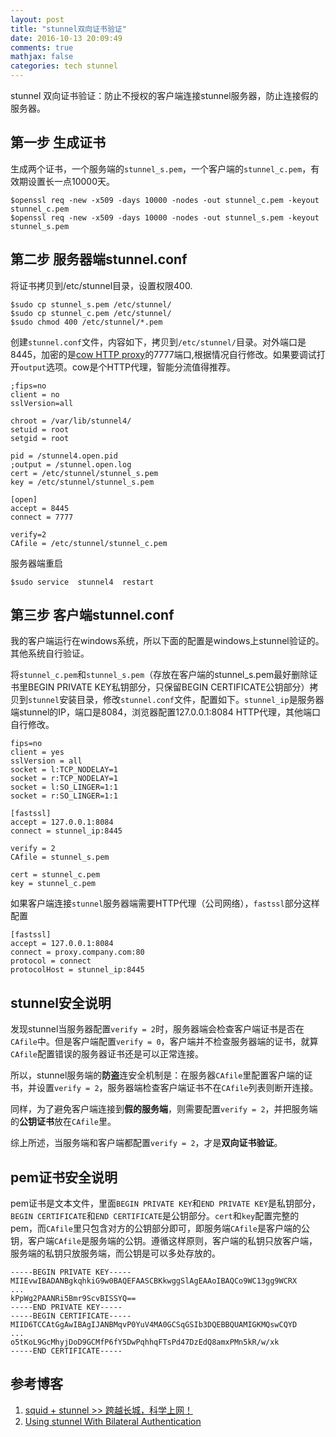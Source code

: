 ```yaml
---
layout: post
title: "stunnel双向证书验证"
date: 2016-10-13 20:09:49
comments: true
mathjax: false
categories: tech stunnel
---
```


stunnel 双向证书验证：防止不授权的客户端连接stunnel服务器，防止连接假的服务器。

<!--more-->

## 第一步 生成证书

生成两个证书，一个服务端的`stunnel_s.pem`，一个客户端的`stunnel_c.pem`，有效期设置长一点10000天。

```
$openssl req -new -x509 -days 10000 -nodes -out stunnel_c.pem -keyout stunnel_c.pem
$openssl req -new -x509 -days 10000 -nodes -out stunnel_s.pem -keyout stunnel_s.pem
```

## 第二步 服务器端stunnel.conf

将证书拷贝到/etc/stunnel目录，设置权限400.

```
$sudo cp stunnel_s.pem /etc/stunnel/
$sudo cp stunnel_c.pem /etc/stunnel/
$sudo chmod 400 /etc/stunnel/*.pem
```

创建`stunnel.conf`文件，内容如下，拷贝到`/etc/stunnel/`目录。对外端口是8445，加密的是[cow HTTP proxy](https://github.com/cyfdecyf/cow)的7777端口,根据情况自行修改。如果要调试打开`output`选项。cow是个HTTP代理，智能分流值得推荐。

```
;fips=no
client = no
sslVersion=all

chroot = /var/lib/stunnel4/
setuid = root
setgid = root

pid = /stunnel4.open.pid
;output = /stunnel.open.log
cert = /etc/stunnel/stunnel_s.pem
key = /etc/stunnel/stunnel_s.pem

[open]
accept = 8445
connect = 7777

verify=2
CAfile = /etc/stunnel/stunnel_c.pem
```

服务器端重启

```
$sudo service  stunnel4  restart
```

##  第三步 客户端stunnel.conf

我的客户端运行在windows系统，所以下面的配置是windows上stunnel验证的。其他系统自行验证。

将`stunnel_c.pem`和`stunnel_s.pem`（存放在客户端的stunnel_s.pem最好删除证书里BEGIN PRIVATE KEY私钥部分，只保留BEGIN CERTIFICATE公钥部分）拷贝到`stunnel`安装目录，修改`stunnel.conf`文件，配置如下。`stunnel_ip`是服务器端stunnel的IP，端口是8084，浏览器配置127.0.0.1:8084 HTTP代理，其他端口自行修改。

```
fips=no
client = yes
sslVersion = all
socket = l:TCP_NODELAY=1
socket = r:TCP_NODELAY=1
socket = l:SO_LINGER=1:1
socket = r:SO_LINGER=1:1

[fastssl]
accept = 127.0.0.1:8084
connect = stunnel_ip:8445

verify = 2
CAfile = stunnel_s.pem

cert = stunnel_c.pem
key = stunnel_c.pem
```

如果客户端连接`stunnel`服务器端需要HTTP代理（公司网络），`fastssl`部分这样配置

```
[fastssl]
accept = 127.0.0.1:8084
connect = proxy.company.com:80
protocol = connect
protocolHost = stunnel_ip:8445
```

## stunnel安全说明

发现stunnel当服务器配置`verify = 2`时，服务器端会检查客户端证书是否在`CAfile`中。但是客户端配置`verify = 0`，客户端并不检查服务器端的证书，就算`CAfile`配置错误的服务器证书还是可以正常连接。

所以，stunnel服务端的**防盗**连安全机制是：在服务器`CAfile`里配置客户端的证书，并设置`verify = 2`，服务器端检查客户端证书不在`CAfile`列表则断开连接。

同样，为了避免客户端连接到**假的服务端**，则需要配置`verify = 2`，并把服务端的**公钥证书**放在`CAfile`里。

综上所述，当服务端和客户端都配置`verify = 2`，才是**双向证书验证**。

##  pem证书安全说明

pem证书是文本文件，里面`BEGIN PRIVATE KEY`和`END PRIVATE KEY`是私钥部分，`BEGIN CERTIFICATE`和`END CERTIFICATE`是公钥部分。`cert`和`key`配置完整的pem，而`CAfile`里只包含对方的公钥部分即可，即服务端`CAfile`是客户端的公钥，客户端`CAfile`是服务端的公钥。遵循这样原则，客户端的私钥只放客户端，服务端的私钥只放服务端，而公钥是可以多处存放的。

```
-----BEGIN PRIVATE KEY-----
MIIEvwIBADANBgkqhkiG9w0BAQEFAASCBKkwggSlAgEAAoIBAQCo9WC13gg9WCRX
...
kPpWg2PAANRi5Bmr9ScvBISSYQ==
-----END PRIVATE KEY-----
-----BEGIN CERTIFICATE-----
MIID6TCCAtGgAwIBAgIJANBMqvP0YuV4MA0GCSqGSIb3DQEBBQUAMIGKMQswCQYD
...
o5tKoL9GcMhyjDoD9GCMfP6fY5DwPqhhqFTsPd47DzEdQ8amxPMn5kR/w/xk
-----END CERTIFICATE-----
```

##  参考博客

1.  [squid + stunnel >> 跨越长城，科学上网！](http://www.hawu.me/operation/886)
1.  [Using stunnel With Bilateral Authentication](http://briteming.blogspot.com/2013/03/stunnel.html)



